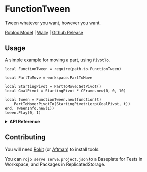# FunctionTween

Tween whatever you want, however you want.

[Roblox Model](https://create.roblox.com/store/asset/119180526446463/FunctionTween) | [Wally](https://wally.run/package/bdidk235/functiontween) | [Github Release](https://github.com/bdidk235/FunctionTween/releases/latest)

## Usage

A simple example for moving a part, using `PivotTo`.

```luau
local FunctionTween = require(path.to.FunctionTween)

local PartToMove = workspace.PartToMove

local StartingPivot = PartToMove:GetPivot()
local GoalPivot = StartingPivot * CFrame.new(0, 0, 10)

local tween = FunctionTween.new(function(t)
	PartToMove:PivotTo(StartingPivot:Lerp(GoalPivot, t))
end, TweenInfo.new(1))
tween.Play(0, 1)
```

<details> <summary> <b>API Reference</b> </summary>

### FunctionTween.new

Creates a new `FunctionTween` table.

```luau
local RunService = game:GetService("RunService")

local FunctionTween = require(path.to.FunctionTween)

local easingFunction = function(x: number)
	return x ^ 2
end

local tween = FunctionTween.new(
	-- The function to tween
	function(t)
		PartToMove:PivotTo(StartingPivot:Lerp(GoalPivot, t))
	end,
	-- Can be a `TweenInfo` or a table with `TweenInfo` and `EasingFunction`
	{
		TweenInfo = TweenInfo.new(1),
		EasingFunction = easingFunction
	},
	-- What to update the function on (Based on MethodTween)
	RunService.Stepped
)
```

## New FunctionTween

### Functions

#### tween.Play

Plays the tween.

```luau
tween.Play(
	-- Start number
	0,
	-- End number
	1,
	-- Can be extended like `.new`'s TweenInfo
	TweenInfo.new(1)
)
```

#### tween.Pause

Pauses the tween.

```luau
tween.Pause()
```

#### tween.Resume

Resumes the tween after it was paused.

```luau
tween.Resume()
```

#### tween.Cancel

Cancels the tween, it cannot be resumed.

```luau
tween.Cancel()
```

### Properties

#### tween.PlaybackState

The playback state of the tween.

#### tween.Completed

Fires when the tween is completed.

```luau
tween.Play(0, 1)
tween.Completed:Wait()
print("Tween completed!")
```

## Equivalents

#### FunctionTween.InstanceProps

Equivalent to `TweenService:Create`

```luau
local PartToMove = workspace.PartToMove

local tween = FunctionTween.new(
	FunctionTween.InstanceProps(
		PartToMove,
		{ CFrame = PartToMove.CFrame * CFrame.new(0, 0, 10) }
	)
)
```

#### FunctionTween.InstanceMethods

Equivalent to `MethodTween.new`

```luau
local PartToMove = workspace.PartToMove

local StartingPivot = PartToMove:GetPivot()
local GoalPivot = StartingPivot * CFrame.new(0, 0, 10)

local tween = FunctionTween.new(
	FunctionTween.InstanceMethods(
		workspace.PartToMove,
		{ PivotTo = { StartingPivot, GoalPivot } }
	)
)
```

</details>

## Contributing

You will need [Rokit](https://github.com/rojo-rbx/rokit) (or [Aftman](https://github.com/LPGhatguy/aftman)) to install tools.

You can `rojo serve serve.project.json` to a Baseplate for Tests in Workspace, and Packages in ReplicatedStorage.
